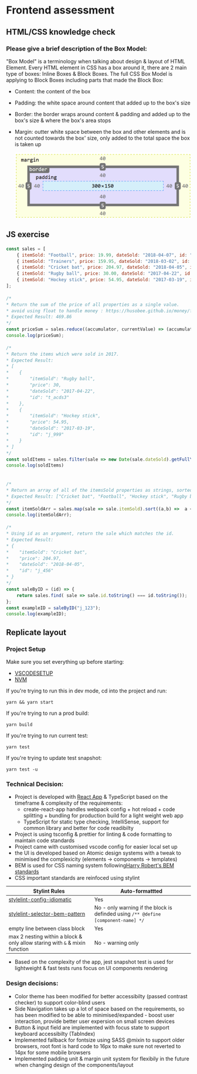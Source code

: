 
# Frontend assessment


## HTML/CSS knowledge check
### Please ​give a brief description of the Box Model​:
"Box Model" is a terminology when talking about design & layout of HTML Element. Every HTML element in CSS has a box around it, there are 2 main type
of boxes: Inline Boxes & Block Boxes. The full CSS Box Model is applying to Block Boxes including parts that made the Block Box:
- Content: the content of the box
- Padding: the white space around content that added up to the box's size
- Border: the border wraps around content & padding and added up to the box's size & where the box's area stops
- Margin: outter white space between the box and other elements and is not counted towards the box' size, only added to the total space the box is taken up

    <img src="./images/CSSBoxModel.png" alt="CSSBoxModel" width="500"/>

## JS exercise

```js
const sales = [
    { itemSold: "Football", price: 19.99, dateSold: "2018-04-07", id: "j_123" },
    { itemSold: "Trainers", price: 159.95, dateSold: "2018-03-02", id: "t_acds1" },
    { itemSold: "Cricket bat", price: 204.97, dateSold: "2018-04-05", id: "j_456"},
    { itemSold: "Rugby ball", price: 30.00, dateSold: "2017-04-22", id: "t_acds3" },
    { itemSold: "Hockey stick", price: 54.95, dateSold: "2017-03-19", id: "j_999" }
];

/* 
* Return the sum of the price of all properties as a single value.
* avoid using float to handle money : https://husobee.github.io/money/float/2016/09/23/never-use-floats-for-currency.html
* Expected Result: 469.86
*/
const priceSum = sales.reduce((accumulator, currentValue) => (accumulator*100 + (currentValue.price ? currentValue.price : 0)*100)/100, 0);
console.log(priceSum);

/* 
* Return the items which were sold in 2017.
* Expected Result:
* [
*    {
*        "itemSold": "Rugby ball",
*        "price": 30,
*        "dateSold": "2017-04-22",
*        "id": "t_acds3"
*    },
*    {
*        "itemSold": "Hockey stick",
*        "price": 54.95,
*        "dateSold": "2017-03-19",
*        "id": "j_999"
*    }
* ]
*/
const soldItems = sales.filter(sale => new Date(sale.dateSold).getFullYear() === 2017);
console.log(soldItems) 


/* 
* Return an array of all of the itemsSold properties as strings, sorted alphabetically.
* Expected Result: ["Cricket bat", "Football", "Hockey stick", "Rugby ball", "Trainers"]
*/
const itemSoldArr = sales.map(sale => sale.itemSold).sort((a,b) =>  a < b ? -1 : Number(a > b));
console.log(itemSoldArr);

/* 
* Using id as an argument, return the sale which matches the id.
* Expected Result:
* {
*    "itemSold": "Cricket bat",
*    "price": 204.97,
*    "dateSold": "2018-04-05",
*    "id": "j_456"
* }
*/
const saleByID = (id) => {
    return sales.find( sale => sale.id.toString() === id.toString());
};
const exampleID = saleByID("j_123");
console.log(exampleID); 

```

## Replicate layout

### Project Setup

Make sure you set everything up before starting:

-   [VSCODESETUP](/docs/vscode.md)
-   [NVM](/docs/nvm.md)

If you're trying to run this in dev mode, cd into the project and run:

```
yarn && yarn start
```

If you're trying to run a prod build:

```
yarn build
```

If you're trying to run current test:

```
yarn test
```

If you're trying to update test snapshot:

```
yarn test -u
```

### Technical Decision:
- Project is developed with [React App](https://github.com/facebook/create-react-app) & TypeScript based on the timeframe & complexity of the requirements:
    - create-react-app handles webpack config + hot reload + code splitting + bundling for production build for a light weight web app
    - TypeScript for static type checking, IntelliSense, support for common library and better for code readibilty
- Project is using tsconfig & prettier for linting & code formatting to maintain code standards
- Project came with customised vscode config for easier local set up
- the UI is developed based on Atomic design systems with a tweak to minimised the complexicity (elements -> components -> templates)
- BEM is used for CSS naming system following[Harry Robert's BEM standards](https://csswizardry.com/2013/01/mindbemding-getting-your-head-round-bem-syntax/)
- CSS important standards are reinfoced using stylint

| Stylint Rules                                                                                               | Auto-formattted                                                                            |
| --------------------------------------------------------------------------------------------------- | ------------------------------------------------------------------------------------------ |
| [stylelint-config-idiomatic](https://github.com/ream88/stylelint-config-idiomatic-order#readme)     | Yes                                                                                        |
| [stylelint-selector-bem-pattern](https://github.com/simonsmith/stylelint-selector-bem-pattern)      | No - only warning if the block is definded using `/** @define [component-name] */`         |
| empty line between class block                                                                      | Yes                                                                                        |  |
| max 2 nesting within a block & only allow staring with `&` & mixin function                         | No - warning only           

- Based on the complexity of the app, jest snapshot test is used for lightweight & fast tests runs focus on UI components rendering

### Design decisions:
- Color theme has been modified for better accessibilty (passed contrast checker) to support color-blind users
- Side Navigation takes up a lot of space based on the requirements, so has been modified to be able to minimised/expanded - boost user interaction, provide better user expersion on small screen devices
- Button & input field are implemented with focus state to support keyboard accessibilty (TabIndex)
- Implemented fallback for fontsize using SASS @mixin to support older browsers, root font is hard code to 16px to make sure not reverted to 14px for some mobile browsers
- Implemented padding unit & margin unit system for flexibily in the future when changing design of the components/layout